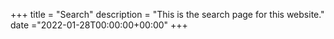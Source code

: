
+++
title = "Search"
description = "This is the search page for this website."
date ="2022-01-28T00:00:00+00:00"
+++

<script src="https://cdn.jsdelivr.net/npm/fuse.js/dist/fuse.js"></script>
